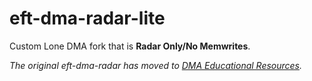 # eft-dma-radar-lite

Custom Lone DMA fork that is **Radar Only/No Memwrites**.

*The original eft-dma-radar has moved to [DMA Educational Resources](https://github.com/dma-educational-resources/eft-dma-radar).*
